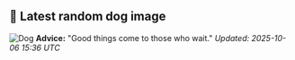 ## 🐶 Latest random dog image
![Dog](https://images.dog.ceo/breeds/kelpie/n02105412_7634.jpg)
**Advice:** "Good things come to those who wait."
*Updated: 2025-10-06 15:36 UTC*
